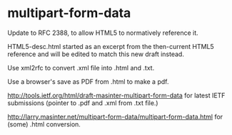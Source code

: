 multipart-form-data
===================

Update to RFC 2388, to allow HTML5 to normatively reference it. 

HTML5-desc.html  started as an excerpt from the then-current HTML5 reference
                 and will be edited to match this new draft instead.


Use xml2rfc to convert .xml file into .html and .txt. 

Use a browser's save as PDF from .html to make a pdf.

http://tools.ietf.org/html/draft-masinter-multipart-form-data
for latest IETF submissions (pointer to .pdf and .xml from .txt file.)

http://larry.masinter.net/multipart-form-data/multipart-form-data.html
for (some) .html conversion.

